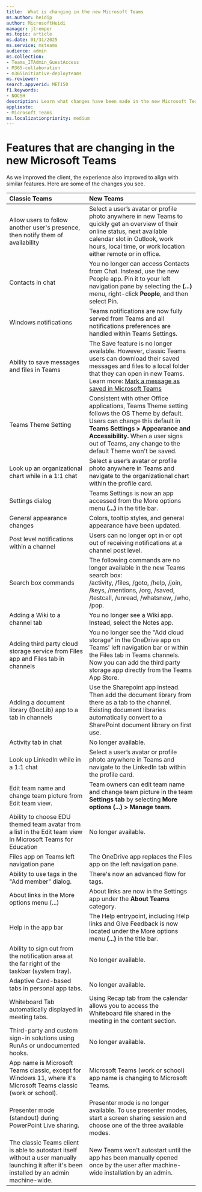 ```yaml
---
title:  What is changing in the new Microsoft Teams
ms.author: heidip
author: MicrosoftHeidi
manager: jtremper
ms.topic: article
ms.date: 01/31/2025
ms.service: msteams
audience: admin
ms.collection: 
- Teams_ITAdmin_GuestAccess
- M365-collaboration
- m365initiative-deployteams
ms.reviewer: 
search.appverid: MET150
f1.keywords:
- NOCSH
description: Learn what changes have been made in the new Microsoft Teams and how they compare to classic Teams.
appliesto: 
- Microsoft Teams
ms.localizationpriority: medium
---
```


# Features that are changing in the new Microsoft Teams

As we improved the client, the experience also improved to align with similar features. Here are some of the changes you see.

|Classic Teams|New Teams|
|:-----|:-----|
|Allow users to follow another user's presence, then notify them of availability|Select a user’s avatar or profile photo anywhere in new Teams to quickly get an overview of their online status, next available calendar slot in Outlook, work hours, local time, or work location either remote or in office.|
|Contacts in chat|You no longer can access Contacts from Chat. Instead, use the new People app. Pin it to your left navigation pane by selecting  the **(...)** menu, right-click **People**, and then select Pin.|
|Windows notifications| Teams notifications are now fully served from Teams and all notifications preferences are handled within Teams Settings.|
|Ability to save messages and files in Teams|The Save feature is no longer available. However, classic Teams users can download their saved messages and files to a local folder that they can open in new Teams. Learn more: [Mark a message as saved in Microsoft Teams](https://support.microsoft.com/office/3f04cba4-7f80-42ca-9983-cd93676c7420)|
|Teams Theme Setting|Consistent with other Office applications, Teams Theme setting follows the OS Theme by default. Users can change this default in **Teams Settings > Appearance and Accessibility.** When a user signs out of Teams, any change to the default Theme won't be saved.|
|Look up an organizational chart while in a 1:1 chat |Select a user’s avatar or profile photo anywhere in Teams and navigate to the organizational chart within the profile card.|
|Settings dialog|Teams Settings is now an app accessed from the More options menu **(...)** in the title bar. |
|General appearance changes|Colors, tooltip styles, and general appearance have been updated.|
|Post level notifications within a channel|Users can no longer opt in or opt out of receiving notifications at a channel post level.|
|Search box commands  |The following commands are no longer available in the new Teams search box:</br> /activity, /files, /goto, /help, /join, /keys, /mentions, /org, /saved, /testcall, /unread, /whatsnew, /who, /pop.|
|Adding a Wiki to a channel tab|You no longer see a Wiki app. Instead, select the Notes app.|
|Adding third party cloud storage service from Files app and Files tab in channels|You no longer see the "Add cloud storage" in the OneDrive app on Teams' left navigation bar or within the Files tab in Teams channels. Now you can add the third party storage app directly from the Teams App Store.|
|Adding a document library (DocLib) app to a tab in channels|Use the Sharepoint app instead. Then add the document library from there as a tab to the channel. Existing document libraries automatically convert to a SharePoint document library on first use.|
|Activity tab in chat| No longer available.|
|Look up LinkedIn while in a 1:1 chat | Select a user’s avatar or profile photo anywhere in Teams and navigate to the LinkedIn tab within the profile card.|
|Edit team name and change team picture from Edit team view.|Team owners can edit team name and change team picture in the team **Settings tab** by selecting **More options (...) > Manage team**.|
|Ability to choose EDU themed team avatar from a list in the Edit team view In Microsoft Teams for Education|No longer available.|
|Files app on Teams left navigation pane|The OneDrive app replaces the Files app on the left navigation pane.|
|Ability to use tags in the "Add member" dialog.|There's now an advanced flow for tags.|
|About links in the More options menu (...) |About links are now in the Settings app under the **About Teams** category.|
|Help in the app bar|The Help entrypoint, including Help links and Give Feedback is now located under the More options menu **(...)** in the title bar.|
|Ability to sign out from the notification area at the far right of the taskbar (system tray). |No longer available.|
|Adaptive Card-based tabs in personal app tabs.|No longer available.|
|Whiteboard Tab automatically displayed in meeting tabs.|Using Recap tab from the calendar allows you to access the Whiteboard file shared in the meeting in the content section.|
|Third-party and custom sign-in solutions using RunAs or undocumented hooks.|No longer available.|
|App name is Microsoft Teams classic, except for Windows 11, where it's Microsoft Teams classic (work or school).|Microsoft Teams (work or school) app name is changing to Microsoft Teams.|
|Presenter mode (standout) during PowerPoint Live sharing.|Presenter mode is no longer available. To use presenter modes, start a screen sharing session and choose one of the three available modes.|
|The classic Teams client is able to autostart itself without a user manually launching it after it's been installed by an admin machine-wide.|New Teams won't autostart until the app has been manually opened once by the user after machine-wide installation by an admin.|
